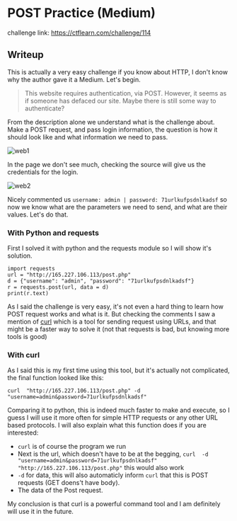 # POST Practice (Medium)
challenge link: https://ctflearn.com/challenge/114

## Writeup
This is actually a very easy challenge if you know about HTTP, I don't know why the author gave it a Medium. Let's begin.

>This website requires authentication, via POST. However, it seems as if someone has defaced our site. Maybe there is still some way to authenticate?

From the description alone we understand what is the challenge about. Make a POST request, and pass login information, the question is how it should look like and
what information we need to pass.

![web1](https://user-images.githubusercontent.com/29147077/160694281-c5ecd433-8c22-4085-aeca-426187bdfcbc.jpg)

In the page we don't see much, checking the source will give us the credentials for the login.

![web2](https://user-images.githubusercontent.com/29147077/160694453-bba2f7c9-282c-48c4-8152-69c40a8e66ac.jpg)

Nicely commented us ` username: admin | password: 71urlkufpsdnlkadsf ` so now we know what are the parameters we need to send, and what are their values. Let's do that.

### With Python and requests
First I solved it with python and the requests module so I will show it's solution.
```
import requests
url = "http://165.227.106.113/post.php"
d = {"username": "admin", "password": "71urlkufpsdnlkadsf"}
r = requests.post(url, data = d)
print(r.text)
```
As I said the challenge is very easy, it's not even a hard thing to learn how POST request works and what is it. But checking the comments I saw a mention of
[curl](https://curl.se/) which is a tool for sending request using URLs, and that might be a faster way to solve it (not that requests is bad, but knowing more tools
is good)

### With curl
As I said this is my first time using this tool, but it's actually not complicated, the final function looked like this:

`curl  "http://165.227.106.113/post.php" -d "username=admin&password=71urlkufpsdnlkadsf"`

Comparing it to python, this is indeed much faster to make and execute, so I guess I will use it more often for simple HTTP requests or any other URL based protocols.
I will also explain what this function does if you are interested:
* `curl` is of course the program we run
* Next is the url, which doesn't have to be at the begging, `curl  -d "username=admin&password=71urlkufpsdnlkadsf" "http://165.227.106.113/post.php"` this would also
work
* `-d` for data, this will also automaticly inform `curl` that this is POST requests (GET doens't have body).
* The data of the Post request.

My conclusion is that curl is a powerful command tool and I am definitely will use it in the future.
